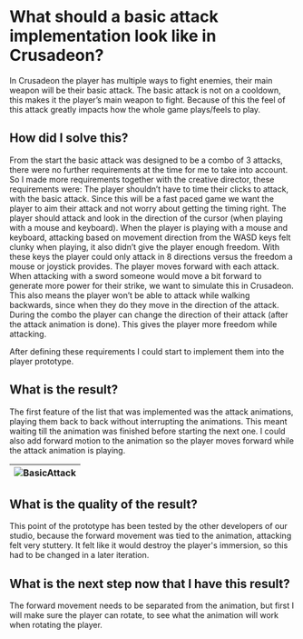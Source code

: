 # What should a basic attack implementation look like in Crusadeon?
In Crusadeon the player has multiple ways to fight enemies, their main weapon will be their basic attack. The basic attack is not on a cooldown, this makes it the player’s main weapon to fight. Because of this the feel of this attack greatly impacts how the whole game plays/feels to play.

## How did I solve this?
From the start the basic attack was designed to be a combo of 3 attacks, there were no further requirements at the time for me to take into account. So I made more requirements together with the creative director, these requirements were:
The player shouldn’t have to time their clicks to attack, with the basic attack.
Since this will be a fast paced game we want the player to aim their attack and not worry about getting the timing right.
The player should attack and look in the direction of the cursor (when playing with a mouse and keyboard).
When the player is playing with a mouse and keyboard, attacking based on movement direction from the WASD keys felt clunky when playing, it also didn’t give the player enough freedom. With these keys the player could only attack in 8 directions versus the freedom a mouse or joystick provides.
The player moves forward with each attack.
When attacking with a sword someone would move a bit forward to generate more power for their strike, we want to simulate this in Crusadeon. This also means the player won’t be able to attack while walking backwards, since when they do they move in the direction of the attack.
During the combo the player can change the direction of their attack (after the attack animation is done).
This gives the player more freedom while attacking.

After defining these requirements I could start to implement them into the player prototype.

## What is the result?
The first feature of the list that was implemented was the attack animations, playing them back to back without interrupting the animations. This meant waiting till the animation was finished before starting the next one. I could also add forward motion to the animation so the player moves forward while the attack animation is playing.

|![BasicAttack](https://github.com/Timsel1/S6-Portfolio/assets/90602424/dd435af6-5655-4d7a-860c-53e8104072ea)|
|:--:|

## What is the quality of the result?
This point of the prototype has been tested by the other developers of our studio, because the forward movement was tied to the animation, attacking felt very stuttery. It felt like it would destroy the player's immersion, so this had to be changed in a later iteration.

## What is the next step now that I have this result?
The forward movement needs to be separated from the animation, but first I will make sure the player can rotate, to see what the animation will work when rotating the player.
